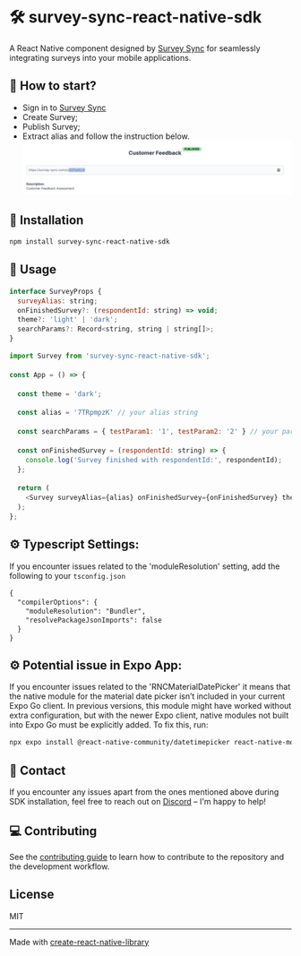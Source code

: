 # 🛠 survey-sync-react-native-sdk 

A React Native component designed by [Survey Sync](https://survey-sync.com) for seamlessly integrating surveys into your mobile applications.

## 🤔 How to start?
- Sign in to [Survey Sync](https://survey-sync.com)
- Create Survey;
- Publish Survey;
- Extract alias and follow the instruction below.
  ![](https://github.com/alikri/survey-sync-assets/blob/main/survey-alias.png)

## 🔧 Installation

```sh
npm install survey-sync-react-native-sdk
```


## 📖 Usage

```js
interface SurveyProps {
  surveyAlias: string;
  onFinishedSurvey?: (respondentId: string) => void;
  theme?: 'light' | 'dark';
  searchParams?: Record<string, string | string[]>;
}
```

```js
import Survey from 'survey-sync-react-native-sdk';

const App = () => {

  const theme = 'dark';

  const alias = '7TRpmpzK' // your alias string 

  const searchParams = { testParam1: '1', testParam2: '2' } // your params

  const onFinishedSurvey = (respondentId: string) => {
    console.log('Survey finished with respondentId:', respondentId);
  };

  return (
    <Survey surveyAlias={alias} onFinishedSurvey={onFinishedSurvey} theme={theme} searchParams={searchParams} />
  );
};
```


## ⚙️ Typescript Settings:
If you encounter issues related to the 'moduleResolution' setting, add the following to your ```tsconfig.json```

```
{
  "compilerOptions": {
    "moduleResolution": "Bundler",
    "resolvePackageJsonImports": false
  }
}
```

## ⚙️ Potential issue in Expo App:
If you encounter issues related to the 'RNCMaterialDatePicker' it means that the native module for the material date picker isn’t included in your current Expo Go client. In previous versions, this module might have worked without extra configuration, but with the newer Expo client, native modules not built into Expo Go must be explicitly added.
To fix this, run:

```sh
npx expo install @react-native-community/datetimepicker react-native-modal-datetime-picker
```

## 💬 Contact

If you encounter any issues apart from the ones mentioned above during SDK installation, feel free to reach out on [Discord](https://discord.gg/GWCZThVX) – I'm happy to help!

## 💻 Contributing

See the [contributing guide](CONTRIBUTING.md) to learn how to contribute to the repository and the development workflow.

## License

MIT

---

Made with [create-react-native-library](https://github.com/callstack/react-native-builder-bob)
